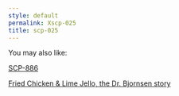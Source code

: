 ```yaml
---
style: default
permalink: Xscp-025
title: scp-025
---
```

You may also like:

[SCP-886](http://scp-wiki.net/scp-886)

[Fried Chicken & Lime Jello, the Dr. Bjornsen story](http://scp-wiki.net/ried-chicken-lime-jello-the-dr-bjornsen-story)
